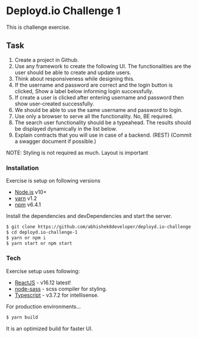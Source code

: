 # Deployd.io Challenge 1

This is challenge exercise.

## Task

1. Create a project in Github.
2. Use any framework to create the following UI. The functionalities are the user should be able to create and update users.
3. Think about responsiveness while designing this.
4. If the username and password are correct and the login button is clicked, Show a label below informing login successfully.
5. If create a user is clicked after entering username and password then show user-created successfully.
6. We should be able to use the same username and password to login.
7. Use only a browser to serve all the functionality. No, BE required.
8. The search user functionality should be a typeahead. The results should be displayed dynamically in the list below.
9. Explain contracts that you will use in case of a backend. (REST) (Commit a swagger document if possible.)

NOTE: Styling is not required as much. Layout is important

### Installation

Exercise is setup on following versions

- [Node.js](https://nodejs.org/) v10+
- [yarn](https://yarnpkg.com/) v1.2
- [npm]() v6.4.1

Install the dependencies and devDependencies and start the server.

```sh
$ git clone https://github.com/abhishek8developer/deployd.io-challenge-1.git
$ cd deployd.io-challenge-1
$ yarn or npm i
$ yarn start or npm start
```

### Tech

Exercise setup uses following:

- [ReactJS]() - v16.12 latest!
- [node-sass]() - scss compiler for styling.
- [Typescript]() - v3.7.2 for intellisense.

For production environments...

```sh
$ yarn build
```

It is an optimized build for faster UI.
